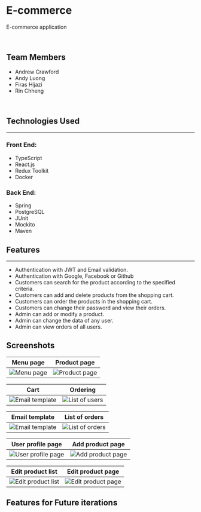 # E-commerce

E-commerce application 

<br>

## Team Members
- Andrew Crawford
- Andy Luong
- Firas Hijazi
- Rin Chheng

<br>

## Technologies Used
---
### Front End:
- TypeScript
- React.js
- Redux Toolkit
- Docker


### Back End:
- Spring 
- PostgreSQL
- JUnit
- Mockito
- Maven



## Features
---
* Authentication with JWT and Email validation.
* Authentication with Google, Facebook or Github
* Customers can search for the product according to the specified criteria.
* Customers can add and delete products from the shopping cart.
* Customers can order the products in the shopping cart.
* Customers can change their password and view their orders.
* Admin can add or modify a product.
* Admin can change the data of any user.
* Admin can view orders of all users.


## Screenshots

Menu page  |  Product page
:------------------------:|:-------------------------:
![Menu page](menu.jpg)  |  ![Product page](products.jpg)

Cart  |  Ordering
:------------------------:|:-------------------------:
![Email template](Cart.jpg)  |  ![List of users](Ordering.jpg)

Email template  |  List of orders
:------------------------:|:-------------------------:
![Email template](email-template.jpg)  |  ![List of orders](List-of-orders.jpg)

User profile page  |  Add product page
:------------------------:|:-------------------------:
![User profile page](User-profile-page.jpg)  |  ![Add product page](Add-product-page.jpg)

Edit product list  |  Edit product page
:------------------------:|:-------------------------:
![Edit product list](Edit-product-list.jpg)  |  ![Edit product page](Edit-product-page.jpg)




## Features for Future iterations